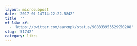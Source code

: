 ```yaml
---
layout: micropubpost
date: '2017-09-14T14:22:22.584Z'
title: ''
mf-like-of:
  - 'https://twitter.com/aaronpk/status/908333953529950208'
slug: '51742'
category: likes
---
```


